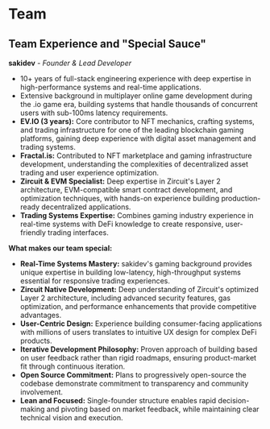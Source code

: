 # Team

## Team Experience and "Special Sauce"

**sakidev** - *Founder & Lead Developer*

* 10+ years of full-stack engineering experience with deep expertise in high-performance systems and real-time applications.
* Extensive background in multiplayer online game development during the .io game era, building systems that handle thousands of concurrent users with sub-100ms latency requirements.
* **EV.IO (3 years):** Core contributor to NFT mechanics, crafting systems, and trading infrastructure for one of the leading blockchain gaming platforms, gaining deep experience with digital asset management and trading systems.
* **Fractal.is:** Contributed to NFT marketplace and gaming infrastructure development, understanding the complexities of decentralized asset trading and user experience optimization.
* **Zircuit & EVM Specialist:** Deep expertise in Zircuit's Layer 2 architecture, EVM-compatible smart contract development, and optimization techniques, with hands-on experience building production-ready decentralized applications.
* **Trading Systems Expertise:** Combines gaming industry experience in real-time systems with DeFi knowledge to create responsive, user-friendly trading interfaces.

**What makes our team special:**

* **Real-Time Systems Mastery:** sakidev's gaming background provides unique expertise in building low-latency, high-throughput systems essential for responsive trading experiences.
* **Zircuit Native Development:** Deep understanding of Zircuit's optimized Layer 2 architecture, including advanced security features, gas optimization, and performance enhancements that provide competitive advantages.
* **User-Centric Design:** Experience building consumer-facing applications with millions of users translates to intuitive UX design for complex DeFi products.
* **Iterative Development Philosophy:** Proven approach of building based on user feedback rather than rigid roadmaps, ensuring product-market fit through continuous iteration.
* **Open Source Commitment:** Plans to progressively open-source the codebase demonstrate commitment to transparency and community involvement.
* **Lean and Focused:** Single-founder structure enables rapid decision-making and pivoting based on market feedback, while maintaining clear technical vision and execution.
